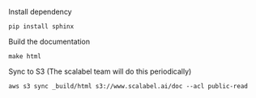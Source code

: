 
Install dependency

```
pip install sphinx
```

Build the documentation

```
make html
```

Sync to S3 (The scalabel team will do this periodically)
```
aws s3 sync _build/html s3://www.scalabel.ai/doc --acl public-read
```
